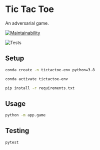 

# Tic Tac Toe

An adversarial game.

[![Maintainability](https://api.codeclimate.com/v1/badges/23f08f09e8f419f21df0/maintainability)](https://codeclimate.com/github/s2t2/tic-tac-toe-py/maintainability)


![Tests](https://github.com/s2t2/tic-tac-toe-py/actions/workflows/python-app.yml/badge.svg)

## Setup

```sh
conda create -n tictactoe-env python=3.8
```

```sh
conda activate tictactoe-env
```

```sh
pip install -r requirements.txt
```

## Usage

```sh
python -m app.game
```

## Testing

```sh
pytest
```
